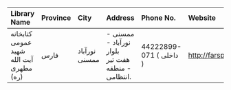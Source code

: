| Library Name                            | Province   | City          | Address                                                                | Phone No.               | Website          |
|:----------------------------------------|:-----------|:--------------|:-----------------------------------------------------------------------|:------------------------|:-----------------|
| كتابخانه عمومی شهید آیت الله مطهری (ره) | فارس       | نورآباد ممسنى | ممسنی - نورآباد - بلوار هفت تیر - منطقه انتظامی.                       | 44222899-071 ( داخلی  ) | http://farspl.ir |